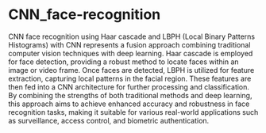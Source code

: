 # CNN_face-recognition

CNN face recognition using Haar cascade and LBPH (Local Binary Patterns Histograms) with CNN represents a fusion approach combining traditional computer vision techniques with deep learning. Haar cascade is employed for face detection, providing a robust method to locate faces within an image or video frame. Once faces are detected, LBPH is utilized for feature extraction, capturing local patterns in the facial region. These features are then fed into a CNN architecture for further processing and classification. By combining the strengths of both traditional methods and deep learning, this approach aims to achieve enhanced accuracy and robustness in face recognition tasks, making it suitable for various real-world applications such as surveillance, access control, and biometric authentication.
